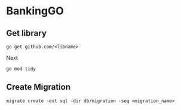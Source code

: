 # BankingGO

## Get library
```
go get github.com/<libname>
```
Next
```
go mod tidy
```

## Create Migration
```
migrate create -ext sql -dir db/migration -seq <migration_name>
```